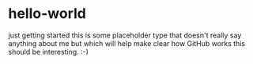# hello-world
just getting started
this is some placeholder type that doesn't really say anything about me but which will help make clear how GitHub works
this should be interesting. :-)
